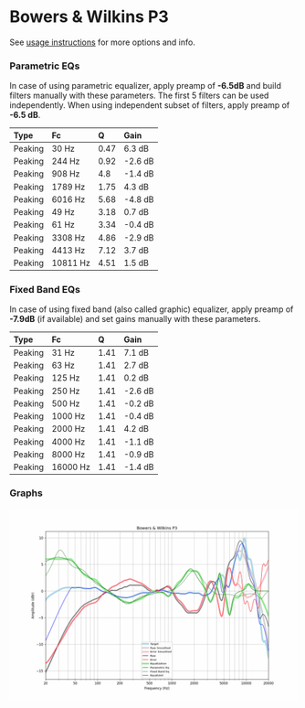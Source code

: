 # Bowers & Wilkins P3
See [usage instructions](https://github.com/jaakkopasanen/AutoEq#usage) for more options and info.

### Parametric EQs
In case of using parametric equalizer, apply preamp of **-6.5dB** and build filters manually
with these parameters. The first 5 filters can be used independently.
When using independent subset of filters, apply preamp of **-6.5 dB**.

| Type    | Fc       |    Q | Gain    |
|:--------|:---------|:-----|:--------|
| Peaking | 30 Hz    | 0.47 | 6.3 dB  |
| Peaking | 244 Hz   | 0.92 | -2.6 dB |
| Peaking | 908 Hz   | 4.8  | -1.4 dB |
| Peaking | 1789 Hz  | 1.75 | 4.3 dB  |
| Peaking | 6016 Hz  | 5.68 | -4.8 dB |
| Peaking | 49 Hz    | 3.18 | 0.7 dB  |
| Peaking | 61 Hz    | 3.34 | -0.4 dB |
| Peaking | 3308 Hz  | 4.86 | -2.9 dB |
| Peaking | 4413 Hz  | 7.12 | 3.7 dB  |
| Peaking | 10811 Hz | 4.51 | 1.5 dB  |

### Fixed Band EQs
In case of using fixed band (also called graphic) equalizer, apply preamp of **-7.9dB**
(if available) and set gains manually with these parameters.

| Type    | Fc       |    Q | Gain    |
|:--------|:---------|:-----|:--------|
| Peaking | 31 Hz    | 1.41 | 7.1 dB  |
| Peaking | 63 Hz    | 1.41 | 2.7 dB  |
| Peaking | 125 Hz   | 1.41 | 0.2 dB  |
| Peaking | 250 Hz   | 1.41 | -2.6 dB |
| Peaking | 500 Hz   | 1.41 | -0.2 dB |
| Peaking | 1000 Hz  | 1.41 | -0.4 dB |
| Peaking | 2000 Hz  | 1.41 | 4.2 dB  |
| Peaking | 4000 Hz  | 1.41 | -1.1 dB |
| Peaking | 8000 Hz  | 1.41 | -0.9 dB |
| Peaking | 16000 Hz | 1.41 | -1.4 dB |

### Graphs
![](./Bowers%20&%20Wilkins%20P3.png)